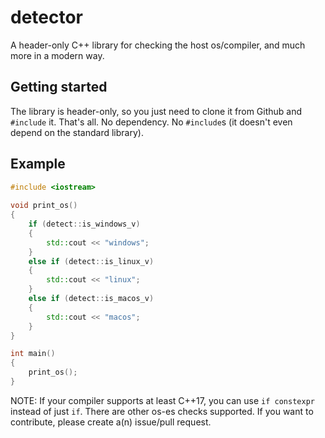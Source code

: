 # detector
A header-only C++ library for checking the host os/compiler, and much more in a modern way.


## Getting started
The library is header-only, so you just need to clone it from Github and `#include` it. That's all. No dependency. No `#include`s (it doesn't even depend on the standard library).


## Example

``` c++
#include <iostream>
    
void print_os()
{
    if (detect::is_windows_v)
    {
        std::cout << "windows";
    }
    else if (detect::is_linux_v)
    {
        std::cout << "linux";
    }
    else if (detect::is_macos_v)
    {
        std::cout << "macos";
    }
}

int main()
{
    print_os();
}
```

NOTE: If your compiler supports at least C++17, you can use `if constexpr` instead of just `if`.
There are other os-es checks supported. If you want to contribute, please create a(n) issue/pull request.
